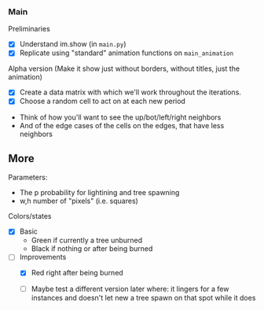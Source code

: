 
### Main
Preliminaries
- [x] Understand im.show (in `main.py`)
- [x] Replicate using "standard" animation functions on `main_animation`

Alpha version (Make it show just without borders, without titles, just the animation)
- [x] Create a data matrix with which we'll work throughout the iterations.
- [x] Choose a random cell to act on at each new period
- Think of how you'll want to see the up/bot/left/right neighbors
- And of the edge cases of the cells on the edges, that have less neighbors





## More
Parameters:
- The p probability for lightining and tree spawning
- w,h number of "pixels" (i.e. squares)


Colors/states
- [x] Basic
  - Green if currently a tree unburned
  - Black if nothing or after being burned
- [ ] Improvements
  - [x] Red right after being burned
  - [ ] Maybe test a different version later where: it lingers for a few instances and doesn't let new a tree spawn on that spot while it does

